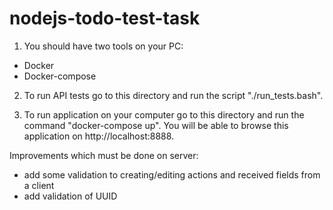 # nodejs-todo-test-task


1. You should have two tools on your PC:
- Docker
- Docker-compose

2. To run API tests go to this directory and run the script "./run_tests.bash".

3. To run application on your computer go to this directory and run the command "docker-compose up".
You will be able to browse this application on http://localhost:8888.


Improvements which must be done on server:
- add some validation to creating/editing actions and received fields from a client
- add validation of UUID